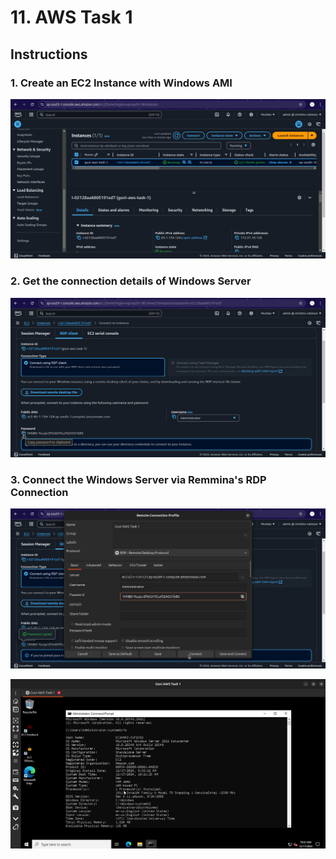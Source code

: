 # 11. AWS Task 1 #

## Instructions ##

### 1. Create an EC2 Instance with Windows AMI ###

![Result 1](./screenshots/result-1.png)

### 2. Get the connection details of Windows Server ###

![Result 2](./screenshots/result-2.png)

### 3. Connect the Windows Server via Remmina's RDP Connection ###

![Result 3](./screenshots/result-3.png)

![Result 3](./screenshots/result-4.png)
